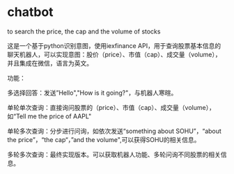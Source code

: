 # chatbot
to search the price, the cap and the volume of stocks

这是一个基于python识别意图，使用iexfinance API，用于查询股票基本信息的聊天机器人，可以实现意图：股价（price）、市值（cap）、成交量（volume），并且集成在微信，语言为英文。


功能：

多选择回答：发送”Hello","How is it going?"，与机器人寒暄。

单轮单次查询：直接询问股票的（price）、市值（cap）、成交量（volume），如“Tell me the price of AAPL"

单轮多次查询：分步进行问询，如依次发送“something about SOHU”，“about the price”，“the cap“，”and the volume",可以获得SOHU的相关信息。

多轮多次查询：最终实现版本。可以获取机器人功能、多轮问询不同股票的相关信息。
